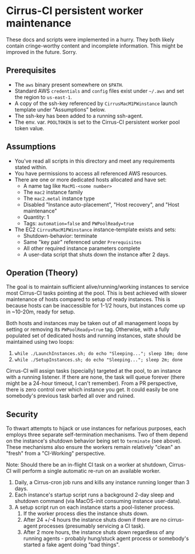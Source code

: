 # Cirrus-CI persistent worker maintenance

These docs and scripts were implemented in a hurry.  They both likely
contain cringe-worthy content and incomplete information.
This might be improved in the future.  Sorry.

## Prerequisites

* The `aws` binary present somewhere on `$PATH`.
* Standard AWS `credentials` and `config` files exist under `~/.aws`
  and set the region to `us-east-1`.
* A copy of the ssh-key referenced by `CirrusMacM1PWinstance` launch template
  under "Assumptions" below.
* The ssh-key has been added to a running ssh-agent.
* The env. var. `POOLTOKEN` is set to the Cirrus-CI persistent worker pool
  token value.

## Assumptions

* You've read all scripts in this directory and meet any requirements
  stated within.
* You have permissions to access all referenced AWS resources.
* There are one or more dedicated hosts allocated and have set:
  * A name tag like `MacM1-<some number>`
  * The `mac2` instance family
  * The `mac2.metal` instance type
  * Disabled "Instance auto-placement", "Host recovery", and "Host maintenance"
  * Quantity: 1
  * Tags: `automation=false` and `PWPoolReady=true`
* The EC2 `CirrusMacM1PWinstance` instance-template exists and sets:
  * Shutdown-behavior: terminate
  * Same "key pair" referenced under `Prerequisites`
  * All other required instance parameters complete
  * A user-data script that shuts down the instance after 2 days.

## Operation (Theory)

The goal is to maintain sufficient alive/running/working instances
to service most Cirrus-CI tasks pointing at the pool.  This is
best achieved with slower maintenance of hosts compared to setup
of ready instances.  This is because hosts can be inaccessible for
1-1/2 hours, but instances come up in ~10-20m, ready for setup.

Both hosts and instances may be taken out of all management loops
by setting or removing its `PWPoolReady=true` tag.  Otherwise,
with a fully populated set of dedicated hosts and running instances,
state should be maintained using two loops:

1. `while ./LaunchInstances.sh; do echo "Sleeping..."; sleep 10m; done`
2. `while ./SetupInstances.sh; do echo "Sleeping..."; sleep 2m; done`

Cirrus-CI will assign tasks (specially) targeted at the pool, to an
instance with a running listener.  If there are none, the task will
queue forever (there might be a 24-hour timeout, I can't remember).
From a PR perspective, there is zero control over which instance you
get.  It could easily be one somebody's previous task barfed all over
and ruined.

## Security

To thwart attempts to hijack or use instances for nefarious purposes,
each employs three separate self-termination mechanisms.  Two of them
depend on the instance's shutdown behavior being set to `terminate`
(see above).  These mechanisms also ensure the workers remain relatively
"clean" an "fresh" from a "CI-Working" perspective.

Note: Should there be an in-flight CI task on a worker at
shutdown, Cirrus-CI will perform a single automatic re-run on an
available worker.

1. Daily, a Cirrus-cron job runs and kills any instance running longer
   than 3 days.
2. Each instance's startup script runs a background 2-day sleep and
   shutdown command (via MacOS-init consuming instance user-data).
3. A setup script run on each instance starts a pool-listener
   process.
   1. If the worker process dies the instance shuts down.
   2. After 24 +/-4 hours the instance shuts down if there are no
      cirrus-agent processes (presumably servicing a CI task).
   3. After 2 more hours, the instance shuts down regardless of any
      running agents - probably hung/stuck agent process or somebody's
      started a fake agent doing "bad things".
